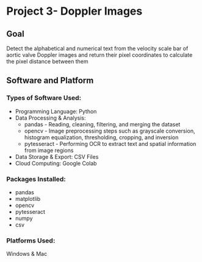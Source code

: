 # Project 3- Doppler Images

## Goal
Detect the alphabetical and numerical text from the velocity scale bar of aortic valve
Doppler images and return their pixel coordinates to calculate the pixel distance between them

## Software and Platform
### Types of Software Used: 
- Programming Language: Python
- Data Processing & Analysis:
  - pandas - Reading, cleaning, filtering, and merging the dataset
  - opencv - Image preprocessing steps such as grayscale conversion, histogram equalization, thresholding, cropping, and inversion
  - pytesseract - Performing OCR to extract text and spatial information from image regions
- Data Storage & Export: CSV Files
- Cloud Computing: Google Colab
### Packages Installed: 
  - pandas
  - matplotlib
  - opencv
  - pytesseract
  - numpy
  - csv
### Platforms Used: 
Windows & Mac

